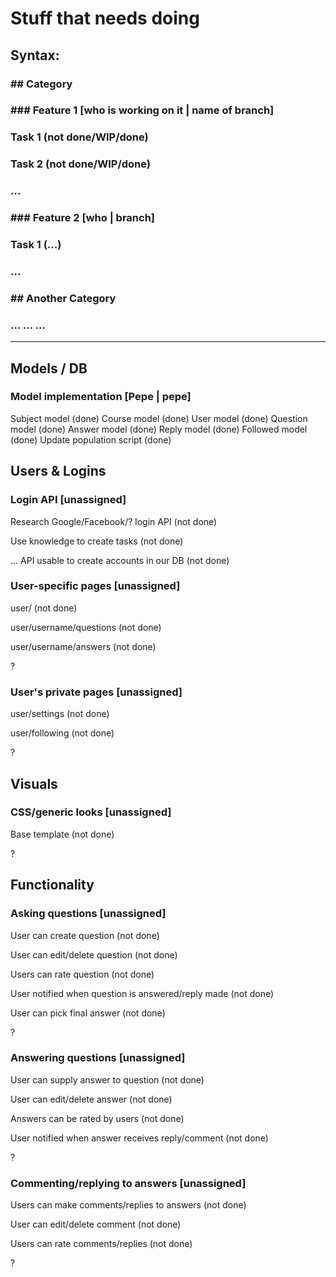 # Stuff that needs doing

## Syntax: 
### \#\# Category
### \#\#\# Feature 1 [who is working on it | name of branch]
### Task 1 (not done/WIP/done)
### Task 2 (not done/WIP/done)
### ...
### \#\#\# Feature 2 [who | branch]
### Task 1 (...)
### ...
### \#\# Another Category
### ... ... ...
----

## Models / DB
### Model implementation [Pepe | pepe]
Subject model (done)
Course model (done)
User model (done)
Question model (done)
Answer model (done)
Reply model (done)
Followed model (done)
Update population script (done)


## Users & Logins
### Login API [unassigned]
Research Google/Facebook/? login API (not done)

Use knowledge to create tasks (not done)

...
API usable to create accounts in our DB (not done)
### User-specific pages [unassigned]
user/<username> (not done)

user/username/questions (not done)

user/username/answers (not done)

?
### User's private pages [unassigned]
user/settings (not done)

user/following (not done)

?
## Visuals

### CSS/generic looks [unassigned]
Base template (not done)

?

## Functionality
### Asking questions [unassigned]
User can create question (not done)

User can edit/delete question (not done)

Users can rate question (not done)

User notified when question is answered/reply made (not done)

User can pick final answer (not done)

?
### Answering questions [unassigned]
User can supply answer to question (not done)

User can edit/delete answer (not done)

Answers can be rated by users (not done)

User notified when answer receives reply/comment (not done)

?
### Commenting/replying to answers [unassigned]
Users can make comments/replies to answers (not done)

User can edit/delete comment (not done)

Users can rate comments/replies (not done)

?
